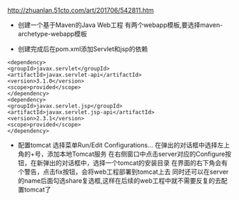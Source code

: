 http://zhuanlan.51cto.com/art/201706/542811.htm

* 创建一个基于Maven的Java Web工程
    有两个webapp模板,要选择maven-archetype-webapp模板

* 创建完成后在pom.xml添加Servlet和jsp的依赖
```
<dependency>  
<groupId>javax.servlet</groupId>  
<artifactId>javax.servlet-api</artifactId>  
<version>3.1.0</version>
<scope>provided</scope>  
</dependency>  
<dependency>  
<groupId>javax.servlet.jsp</groupId>  
<artifactId>javax.servlet.jsp-api</artifactId>  
<version>2.3.1</version>
<scope>provided</scope>  
</dependency>
```

* 配置tomcat
    选择菜单Run/Edit Configurations…
    在弹出的对话框中选择左上角的+号，添加本地Tomcat服务
    在右侧窗口中点击server对应的Configure按钮，在新弹出的对话框中，选择一个tomcat的安装目录
    在界面的右下角会有个警告，点击fix按钮，会将web工程部署到tomcat上去
    同时还可以在server的name后面勾选share复选框,这样在后续的web工程中就不需要反复的去配置tomcat了




































#
